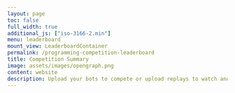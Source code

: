```yaml
---
layout: page
toc: false
full_width: true
additional_js: ["iso-3166-2.min"]
menu: leaderboard
mount_view: LeaderboardContainer
permalink: /programming-competition-leaderboard
title: Competition Summary
image: assets/images/opengraph.png
content: website
description: Upload your bots to compete or upload replays to watch and analyze games.
---
```


<div id="leaderboard-container">

</div>
